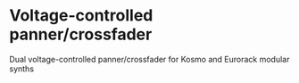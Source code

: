 # Voltage-controlled panner/crossfader
 Dual voltage-controlled panner/crossfader for Kosmo and Eurorack modular synths
